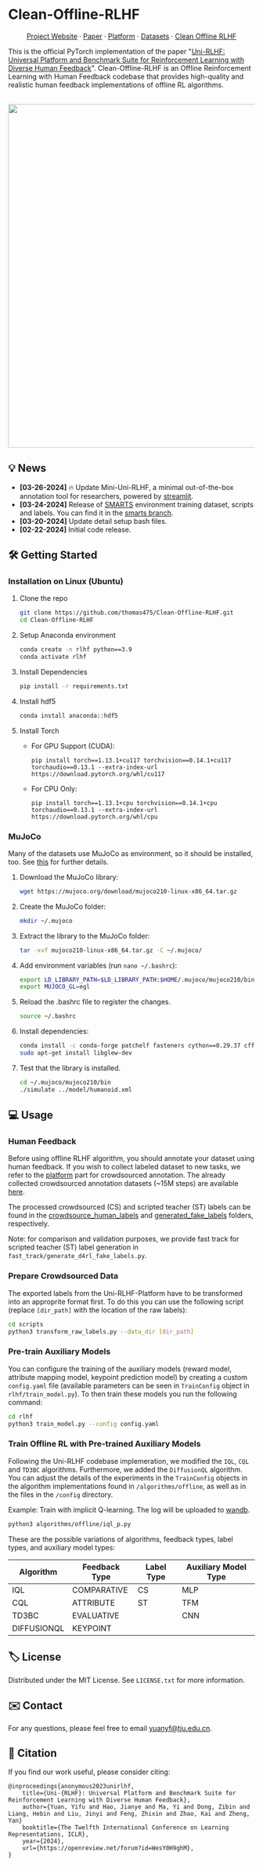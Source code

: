 # Clean-Offline-RLHF

<p align="center">
<a href="https://uni-rlhf.github.io/">Project Website</a>
·
<a href="https://arxiv.org/abs/2402.02423">Paper</a>
·
<a href="https://github.com/thomas475/Uni-RLHF-Platform">Platform</a>
·
<a href="https://drive.google.com/drive/folders/1JMWyl0iAm2JJ5pOBW5M9kTOj6pJn8H3N?usp=drive_link">Datasets</a>
·
<a href="https://github.com/thomas475/Clean-Offline-RLHF">Clean Offline RLHF</a>
</p>

This is the official PyTorch implementation of the paper "[Uni-RLHF: Universal Platform and Benchmark Suite for Reinforcement Learning with Diverse Human Feedback](https://arxiv.org/abs/2402.02423)". Clean-Offline-RLHF is an Offline Reinforcement Learning with Human Feedback codebase that provides high-quality and realistic human feedback implementations of offline RL algorithms. 
<p align="center">
    <br>
    <img src="assets/offline-RLHF.png" width="700"/>
    <br>
<p>

## 💡 News

- **[03-26-2024]** 🔥 Update Mini-Uni-RLHF, a minimal out-of-the-box annotation tool for researchers, powered by [streamlit](https://streamlit.io/).  
- **[03-24-2024]** Release of [SMARTS](https://github.com/huawei-noah/SMARTS) environment training dataset, scripts and labels. You can find it 
in the [smarts branch](https://github.com/pickxiguapi/Clean-Offline-RLHF/tree/smarts).
- **[03-20-2024]** Update detail setup bash files.  
- **[02-22-2024]** Initial code release.    


## 🛠️ Getting Started

### Installation on Linux (Ubuntu)

1. Clone the repo
   ```sh
   git clone https://github.com/thomas475/Clean-Offline-RLHF.git
   cd Clean-Offline-RLHF
   ```
2. Setup Anaconda environment
    ```sh
    conda create -n rlhf python==3.9
    conda activate rlhf
    ```
3. Install Dependencies
    ```sh
    pip install -r requirements.txt
    ```
4. Install hdf5
    ```sh
    conda install anaconda::hdf5
    ```
5. Install Torch
    * For GPU Support (CUDA):

        ```pip install torch==1.13.1+cu117 torchvision==0.14.1+cu117 torchaudio==0.13.1 --extra-index-url https://download.pytorch.org/whl/cu117```
    
    * For CPU Only:
    
        ```pip install torch==1.13.1+cpu torchvision==0.14.1+cpu torchaudio==0.13.1 --extra-index-url https://download.pytorch.org/whl/cpu```
   
### MuJoCo

Many of the datasets use MuJoCo as environment, so it should be installed, too. See [this](https://gist.github.com/saratrajput/60b1310fe9d9df664f9983b38b50d5da) for further details.

1. Download the MuJoCo library:
    ```sh
    wget https://mujoco.org/download/mujoco210-linux-x86_64.tar.gz
    ```
2. Create the MuJoCo folder:
    ```sh
    mkdir ~/.mujoco
    ```
3. Extract the library to the MuJoCo folder:
    ```sh
    tar -xvf mujoco210-linux-x86_64.tar.gz -C ~/.mujoco/
    ```
4. Add environment variables (run `nano ~/.bashrc`):
    ```sh
    export LD_LIBRARY_PATH=$LD_LIBRARY_PATH:$HOME/.mujoco/mujoco210/bin
    export MUJOCO_GL=egl
    ```
5. Reload the .bashrc file to register the changes.
    ```sh
    source ~/.bashrc
    ```
6. Install dependencies:
    ```sh
    conda install -c conda-forge patchelf fasteners cython==0.29.37 cffi pyglfw libllvm11 imageio glew glfw mesalib
    sudo apt-get install libglew-dev
    ```
7. Test that the library is installed.
    ```sh
    cd ~/.mujoco/mujoco210/bin
    ./simulate ../model/humanoid.xml
    ``` 

## 💻 Usage

### Human Feedback

Before using offline RLHF algorithm, you should annotate your dataset using human feedback. If you wish to collect labeled dataset to new tasks, we refer to the [platform](https://github.com/thomas475/Uni-RLHF-Platform) part for crowdsourced annotation. The already collected crowdsourced annotation datasets (~15M steps) are available [here](https://drive.google.com/drive/folders/1JMWyl0iAm2JJ5pOBW5M9kTOj6pJn8H3N?usp=drive_link). 

The processed crowdsourced (CS) and scripted teacher (ST) labels can be found in the [crowdsource_human_labels](crowdsource_human_labels/) and [generated_fake_labels](generated_fake_labels/) folders, respectively.

Note: for comparison and validation purposes, we provide fast track for scripted teacher (ST) label generation in `fast_track/generate_d4rl_fake_labels.py`.

### Prepare Crowdsourced Data

The exported labels from the Uni-RLHF-Platform have to be transformed into an approprite format first. To do this you can use the following script (replace `[dir_path]` with the location of the raw labels):
```bash
cd scripts
python3 transform_raw_labels.py --data_dir [dir_path]
```

### Pre-train Auxiliary Models

You can configure the training of the auxiliary models (reward model, attribute mapping model, keypoint prediction model) by creating a custom `config.yaml` file (available parameters can be seen in `TrainConfig` object in `rlhf/train_model.py`). To then train these models you run the following command:
```bash
cd rlhf
python3 train_model.py --config config.yaml
```

### Train Offline RL with Pre-trained Auxiliary Models 

Following the Uni-RLHF codebase implemeration, we modified the `IQL`, `CQL` and `TD3BC` algorithms. Furthermore, we added the `DiffusionQL` algorithm. You can adjust the details of the experiments in the `TrainConfig` objects in the algorithm implementations found in `/algorithms/offline`, as well as in the files in the `/config` directory.

Example: Train with implicit Q-learning. The log will be uploaded to [wandb](https://wandb.ai/site).
```bash
python3 algorithms/offline/iql_p.py
```

These are the possible variations of algorithms, feedback types, label types, and auxiliary model types:

| Algorithm   | Feedback Type | Label Type | Auxiliary Model Type |
|-------------|---------------|------------|----------------------|
| IQL         | COMPARATIVE   | CS         | MLP                  |
| CQL         | ATTRIBUTE     | ST         | TFM                  |
| TD3BC       | EVALUATIVE    |            | CNN                  |
| DIFFUSIONQL | KEYPOINT      |            |                      |


<!-- LICENSE -->
## 🏷️ License

Distributed under the MIT License. See `LICENSE.txt` for more information.

<!-- CONTACT -->
## ✉️ Contact

For any questions, please feel free to email yuanyf@tju.edu.cn.

<!-- CITATION -->
## 📝 Citation

If you find our work useful, please consider citing:
```
@inproceedings{anonymous2023unirlhf,
    title={Uni-{RLHF}: Universal Platform and Benchmark Suite for Reinforcement Learning with Diverse Human Feedback},
    author={Yuan, Yifu and Hao, Jianye and Ma, Yi and Dong, Zibin and Liang, Hebin and Liu, Jinyi and Feng, Zhixin and Zhao, Kai and Zheng, Yan}
    booktitle={The Twelfth International Conference on Learning Representations, ICLR},
    year={2024},
    url={https://openreview.net/forum?id=WesY0H9ghM},
}
```

